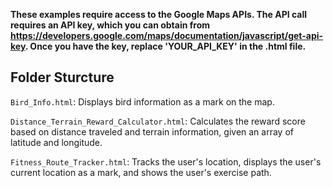 **These examples require access to the Google Maps APIs. The API call requires an API key, which you can obtain from https://developers.google.com/maps/documentation/javascript/get-api-key. Once you have the key, replace 'YOUR_API_KEY' in the .html file.**

## Folder Sturcture
`Bird_Info.html`: Displays bird information as a mark on the map.

`Distance_Terrain_Reward_Calculator.html`: Calculates the reward score based on distance traveled and terrain information, given an array of latitude and longitude.

`Fitness_Route_Tracker.html`: Tracks the user's location, displays the user's current location as a mark, and shows the user's exercise path.